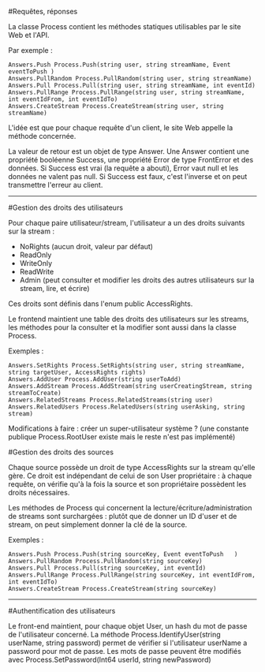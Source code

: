 ﻿#Requêtes, réponses

La classe Process contient les méthodes statiques utilisables par le site Web et l'API.

 Par exemple :

	Answers.Push Process.Push(string user, string streamName, Event eventToPush	)
	Answers.PullRandom Process.PullRandom(string user, string streamName)
	Answers.Pull Process.Pull(string user, string streamName, int eventId)
	Answers.PullRange Process.PullRange(string user, string streamName, int eventIdFrom, int eventIdTo)
	Answers.CreateStream Process.CreateStream(string user, string streamName)

L'idée est que pour chaque requête d'un client, le site Web appelle la méthode concernée. 

La valeur de retour est un objet de type Answer. Une Answer contient une propriété booléenne Success, une propriété Error de type FrontError et des données. Si Success est vrai (la requête a abouti), Error vaut null et les données ne valent pas null. Si Success est faux, c'est l'inverse et on peut transmettre l'erreur au client.


----------------------------------------------------------------------------------------------------


#Gestion des droits des utilisateurs


Pour chaque paire utilisateur/stream, l'utilisateur a un des droits suivants sur la stream :

* NoRights (aucun droit, valeur par défaut)
* ReadOnly
* WriteOnly
* ReadWrite
* Admin (peut consulter et modifier les droits des autres utilisateurs sur la stream, lire, et écrire)

Ces droits sont définis dans l'enum public AccessRights.

Le frontend maintient une table des droits des utilisateurs sur les streams, les méthodes pour la consulter et la modifier 
sont aussi dans la classe Process. 

Exemples :
	
	Answers.SetRights Process.SetRights(string user, string streamName, string targetUser, AccessRights rights)
	Answers.AddUser Process.AddUser(string userToAdd)
	Answers.AddStream Process.AddStream(string userCreatingStream, string streamToCreate)
	Answers.RelatedStreams Process.RelatedStreams(string user)
	Answers.RelatedUsers Process.RelatedUsers(string userAsking, string stream)

Modifications à faire : créer un super-utilisateur système ? (une constante publique Process.RootUser existe mais le reste n'est pas implémenté)

#Gestion des droits des sources

Chaque source possède un droit de type AccessRights sur la stream qu'elle gère. Ce droit est indépendant de celui de son User propriétaire : à chaque requête, on vérifie qu'à la fois la source et son propriétaire possèdent les droits nécessaires.

Les méthodes de Process qui concernent la lecture/écriture/administration de streams sont surchargées : plutôt que de donner un ID d'user et de stream, on peut simplement donner la clé de la source.

Exemples :
	
	Answers.Push Process.Push(string sourceKey, Event eventToPush	)
	Answers.PullRandom Process.PullRandom(string sourceKey)
	Answers.Pull Process.Pull(string sourceKey, int eventId)
	Answers.PullRange Process.PullRange(string sourceKey, int eventIdFrom, int eventIdTo)
	Answers.CreateStream Process.CreateStream(string sourceKey)

------------------------------------------------------------------------------------------------------------------

#Authentification des utilisateurs

Le front-end maintient, pour chaque objet User, un hash du mot de passe de l'utilisateur concerné. La méthode Process.IdentifyUser(string userName, string password) permet de vérifier si l'utilisateur userName a password pour mot de passe. Les mots de passe peuvent être modifiés avec Process.SetPassword(Int64 userId, string newPassword)
